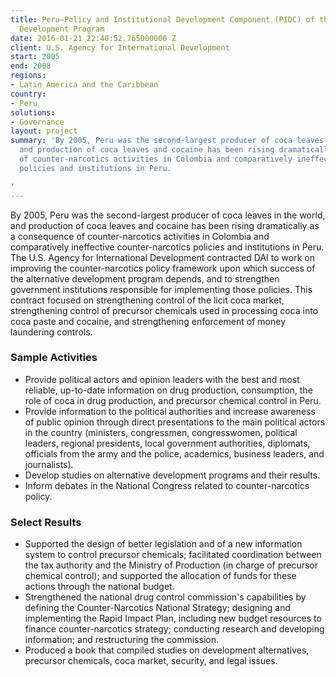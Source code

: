 ```yaml
---
title: Peru—Policy and Institutional Development Component (PIDC) of the Alternative
  Development Program
date: 2016-01-21 22:40:52.765000000 Z
client: U.S. Agency for International Development
start: 2005
end: 2008
regions:
- Latin America and the Caribbean
country:
- Peru
solutions:
- Governance
layout: project
summary: 'By 2005, Peru was the second-largest producer of coca leaves in the world,
  and production of coca leaves and cocaine has been rising dramatically as a consequence
  of counter-narcotics activities in Colombia and comparatively ineffective counter-narcotics
  policies and institutions in Peru.

'
---
```


By 2005, Peru was the second-largest producer of coca leaves in the world, and production of coca leaves and cocaine has been rising dramatically as a consequence of counter-narcotics activities in Colombia and comparatively ineffective counter-narcotics policies and institutions in Peru. The U.S. Agency for International Development contracted DAI to work on improving the counter-narcotics policy framework upon which success of the alternative development program depends, and to strengthen government institutions responsible for implementing those policies. This contract focused on strengthening control of the licit coca market, strengthening control of precursor chemicals used in processing coca into coca paste and cocaine, and strengthening enforcement of money laundering controls.

###  Sample Activities

* Provide political actors and opinion leaders with the best and most reliable, up-to-date information on drug production, consumption, the role of coca in drug production, and precursor chemical control in Peru.
* Provide information to the political authorities and increase awareness of public opinion through direct presentations to the main political actors in the country (ministers, congressmen, congresswomen, political leaders, regional presidents, local government authorities, diplomats, officials from the army and the police, academics, business leaders, and journalists).  
* Develop studies on alternative development programs and their results.
* Inform debates in the National Congress related to counter-narcotics policy.

###  Select Results

* Supported the design of better legislation and of a new information system to control precursor chemicals; facilitated coordination between the tax authority and the Ministry of Production (in charge of precursor chemical control); and supported the allocation of funds for these actions through the national budget.  
* Strengthened the national drug control commission's capabilities by defining the Counter-Narcotics National Strategy; designing and implementing the Rapid Impact Plan, including new budget resources to finance counter-narcotics strategy; conducting research and developing information; and restructuring the commission.
* Produced a book that compiled studies on development alternatives, precursor chemicals, coca market, security, and legal issues.
